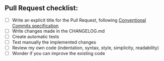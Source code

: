 ## Pull Request checklist:

- [ ] Write an explicit title for the Pull Request, following [Conventional Commits specification](https://www.conventionalcommits.org)
- [ ] Write changes made in the CHANGELOG.md
- [ ] Create automatic tests
- [ ] Test manually the implemented changes
- [ ] Review my own code (indentation, syntax, style, simplicity, readability)
- [ ] Wonder if you can improve the existing code
